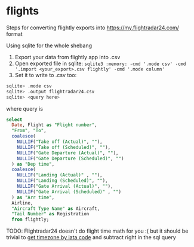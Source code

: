 # flights
Steps for converting flightly exports into https://my.flightradar24.com/ format

Using sqlite for the whole shebang 

1. Export your data from flightly app into .csv
2. Open exported file in sqlite: `sqlite3 :memory: -cmd '.mode csv' -cmd '.import <your_export>.csv flightly' -cmd '.mode column' `
3. Set it to write to .csv too:
```bash
sqlite> .mode csv
sqlite> .output flightradar24.csv
sqlite> <query here>
```

where query is

```sql
select 
  Date, Flight as "Flight number", 
  "From", "To", 
  coalesce(
    NULLIF("Take off (Actual)", ""),
    NULLIF("Take off (Scheduled)", ""),
    NULLIF("Gate Departure (Actual)", ""),
    NULLIF("Gate Departure (Scheduled)", "")
  ) as "Dep time",
  coalesce(
    NULLIF("Landing (Actual)" , ""),
    NULLIF("Landing (Scheduled)", ""),
    NULLIF("Gate Arrival (Actual)", ""),
    NULLIF("Gate Arrival (Scheduled)" , "")
  ) as "Arr time",
  Airline,
  "Aircraft Type Name" as Aircraft,
  "Tail Number" as Registration
  from flightly;
```

TODO: Flightradar24 doesn't do flight time math for you :( but it should be trivial to [get timezone by iata code](https://raw.githubusercontent.com/hroptatyr/dateutils/tzmaps/iata.tzmap) and subtract right in the sql query